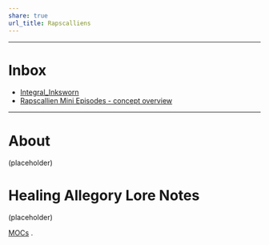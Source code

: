 ```yaml
---
share: true
url_title: Rapscalliens
---
```

---

# Inbox
- [Integral_Inksworn ](../contents/Lore/Integral_Inksworn.md)
- [Rapscallien Mini Episodes - concept overview ](../INBOX/Rapscallien%20Mini%20Episodes%20-%20concept%20overview.md)


---



# About

(placeholder)

# Healing Allegory Lore Notes

(placeholder)












[MOCs](./MOCs.md#)
.
